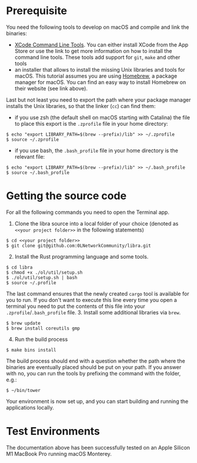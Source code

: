 # Prerequisite
You need the following tools to develop on macOS and compile and link the binaries:
* [XCode Command Line Tools](https://developer.apple.com/library/archive/technotes/tn2339/_index.html). You can either install XCode from the App Store or use the link to get more information on how to install the command line tools. These tools add support for `git`, `make` and other tools
* an installer that allows to install the missing Unix libraries and tools for macOS. This tutorial assumes you are using [Homebrew](https://brew.sh/), a package manager for macOS. You can find an easy way to install Homebrew on their website (see link above).

Last but not least you need to export the path where your package manager installs the Unix libraries, so that the linker (`cc`) can find them:

* if you use zsh (the default shell on macOS starting with Catalina) the file to place this export is the `.zprofile` file in your home directory:
```
$ echo "export LIBRARY_PATH=$(brew --prefix)/lib" >> ~/.zprofile
$ source ~/.zprofile
```
* if you use bash, the `.bash_profile` file in your home directory is the relevant file:
```
$ echo "export LIBRARY_PATH=$(brew --prefix)/lib" >> ~/.bash_profile
$ source ~/.bash_profile
```

# Getting the source code
For all the following commands you need to open the Terminal app.

1. Clone the libra source into a local folder of your choice (denoted as `<<your project folder>>` in the following statements)
```
$ cd <<your project folder>>
$ git clone git@github.com:0LNetworkCommunity/libra.git
```
2. Install the Rust programming language and some tools.
```
$ cd libra
$ chmod +x ./ol/util/setup.sh
$ ./ol/util/setup.sh | bash
$ source ~/.profile
```
The last command ensures that the newly created `cargo` tool is available for you to run. If you don't want to execute this line every time you open a terminal you need to put the contents of this file into your `.zprofile`/`.bash_profile` file.
3. Install some additional libraries via `brew`.
```
$ brew update
$ brew install coreutils gmp
```
4. Run the build process
```
$ make bins install
```
The build process should end with a question whether the path where the binaries are eventually placed should be put on your path. If you answer with no, you can run the tools by prefixing the command with the folder, e.g.:
```
$ ~/bin/tower
```

Your environment is now set up, and you can start building and running the applications locally.

# Test Environments
The documentation above has been successfully tested on an Apple Silicon M1 MacBook Pro running macOS Monterey.
